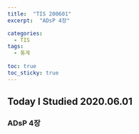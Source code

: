 ```yaml
---
title:  "TIS 200601"
excerpt:  "ADsP 4장"

categories:
  - TIS
tags:
  - 통계
  
toc: true
toc_sticky: true
---
```


## Today I Studied 2020.06.01

### ADsP 4장


